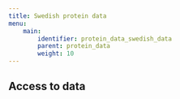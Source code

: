 ```yaml
---
title: Swedish protein data
menu:
    main:
        identifier: protein_data_swedish_data
        parent: protein_data
        weight: 10
---
```


## Access to data

